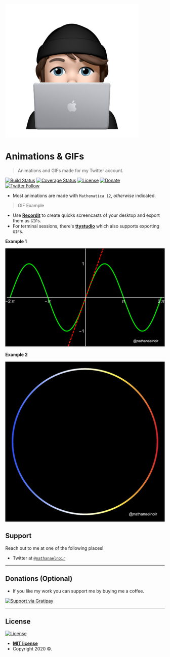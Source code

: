 <a href="https://twitter.com/nathanaelnoir"><img src="https://raw.githubusercontent.com/nathanaelnoir/Animations/master/6b6346318dde1667d14dce0ef2dde2ba-sticker.png" title="Twitter" alt="Twitter"></a>


# Animations & GIFs

> Animations and GIFs made for my Twitter account.




[![Build Status](http://img.shields.io/travis/badges/badgerbadgerbadger.svg?style=flat-square)](https://travis-ci.org/badges/badgerbadgerbadger) [![Coverage Status](http://img.shields.io/coveralls/badges/badgerbadgerbadger.svg?style=flat-square)](https://coveralls.io/r/badges/badgerbadgerbadger) [![License](http://img.shields.io/:license-mit-blue.svg?style=flat-square)](http://badges.mit-license.org) [![Donate](https://img.shields.io/badge/$-support-ff69b4.svg?style=flat)](https://www.buymeacoffee.com/nathanaelnoir)  
[![Twitter Follow](https://img.shields.io/twitter/follow/nathanaelnoir.svg?style=social)](https://twitter.com/nathanaelnoir)



- Most animations are made with `Mathematica 12`, *otherwise* indicated.

> GIF Example

- Use <a href="http://recordit.co/" target="_blank">**Recordit**</a> to create quicks screencasts of your desktop and export them as `GIF`s.
- For terminal sessions, there's <a href="https://github.com/chjj/ttystudio" target="_blank">**ttystudio**</a> which also supports exporting `GIF`s.

**Example 1**

![ttystudio GIF](https://raw.githubusercontent.com/nathanaelnoir/Animations/master/Examples/gif.gif)

**Example 2**


![Recordit GIF](https://raw.githubusercontent.com/nathanaelnoir/Animations/master/Examples/gif2.gif)


## Support

Reach out to me at one of the following places!


- Twitter at <a href="http://twitter.com/nathanaelnoir" target="_blank">`@nathanaelnoir`</a>


---

## Donations (Optional)

- If you like my work you can support me by buying me a coffee.

[![Support via Gratipay](https://cdn.rawgit.com/gratipay/gratipay-badge/2.3.0/dist/gratipay.png)](https://www.buymeacoffee.com/nathanaelnoir)


---

## License

[![License](http://img.shields.io/:license-mit-blue.svg?style=flat-square)](http://badges.mit-license.org)

- **[MIT license](http://opensource.org/licenses/mit-license.php)**
- Copyright 2020 ©.
